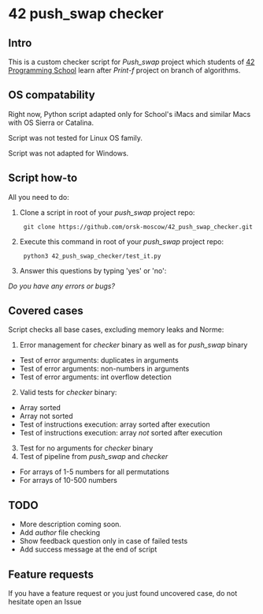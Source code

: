 # 42 push_swap checker

## Intro
This is a custom checker script for _Push_swap_ project which students of [42 Programming School](https://en.wikipedia.org/wiki/42_(school)) learn after _Print-f_ project on branch of algorithms. 

## OS compatability
Right now, Python script adapted only for School's iMacs and similar Macs with OS Sierra or Catalina. 

Script was not tested for Linux OS family.

Script was not adapted for Windows.

## Script how-to

All you need to do:
1. Clone a script in root of your _push_swap_ project repo:

		git clone https://github.com/orsk-moscow/42_push_swap_checker.git

2. Execute this command in root of your _push_swap_ project repo:

		python3 42_push_swap_checker/test_it.py

3. Answer this questions by typing 'yes' or 'no':

_Do you have any errors or bugs?_

## Covered cases
Script checks all base cases, excluding memory leaks and Norme:
1. Error management for _checker_ binary as well as for _push_swap_ binary
- Test of error arguments: duplicates in arguments 
- Test of error arguments: non-numbers in arguments
- Test of error arguments: int overflow detection
2. Valid tests for _checker_ binary:
- Array sorted
- Array not sorted
- Test of instructions execution: array sorted after execution
- Test of instructions execution: array _not_ sorted after execution
3. Test for no arguments for _checker_ binary
4. Test of pipeline from _push_swap_ and _checker_
- For arrays of 1-5 numbers for all permutations
- For arrays of 10-500 numbers

## TODO
- More description coming soon.
- Add _author_ file checking
- Show feedback question only in case of failed tests
- Add success message at the end of script

## Feature requests
If you have a feature request or you just found uncovered case, do not hesitate open an Issue
